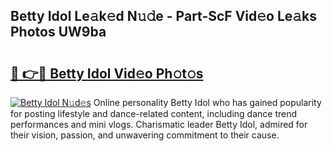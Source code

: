 ## Betty Idol Le𝚊k𝚎d N𝚞𝚍e - Part-ScF Vid𝚎o Le𝚊ks Photos UW9ba

# <h2><a href="http://fbfbtu.evod.top/?m=Betty+Idol">🔗 👉🔴 Betty Idol Vid𝚎o Ph𝚘t𝚘s</a></h2>

[![Betty Idol N𝚞d𝚎s](https://i.imgur.com/8V9OHl7.gif)](http://fbfbtu.evod.top/?m=Betty+Idol)
Online personality Betty Idol who has gained popularity for posting lifestyle and dance-related content, including dance trend performances and mini vlogs. Charismatic leader Betty Idol, admired for their vision, passion, and unwavering commitment to their cause. 
